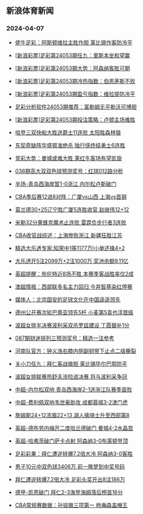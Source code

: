 ## 新浪体育新闻 
### 2024-04-07

+ [佬牛足彩：阿斯顿维拉主胜作胆 莱比锡作客防冷平](https://sports.sina.com.cn/l/2024-04-06/doc-inaqwqhq2598339.shtml)

+ [[新浪彩票]足彩第24053期任九：里斯本坐和望赢](https://sports.sina.com.cn/l/2024-04-06/doc-inaqvxkw2942813.shtml)

+ [[新浪彩票]足彩第24053期大势：阿森纳客胜可期](https://sports.sina.com.cn/l/2024-04-06/doc-inaqvxkx9718968.shtml)

+ [[新浪彩票]足彩第24053期冷热指数：伯恩茅斯不败](https://sports.sina.com.cn/l/2024-04-06/doc-inaqvxkw2943292.shtml)

+ [[新浪彩票]足彩第24053期盈亏指数：维拉提防冷平](https://sports.sina.com.cn/l/2024-04-06/doc-inaqvxkx9719521.shtml)

+ [足彩分析软件24053期推荐：富勒姆无平勒沃可博胆](https://sports.sina.com.cn/l/2024-04-06/doc-inaqvxkw2943449.shtml)

+ [[新浪彩票]足彩第24053期投注策略：卢顿主场难胜](https://sports.sina.com.cn/l/2024-04-06/doc-inaqvxkz8866306.shtml)

+ [哈登三双快船大胜送爵士11连败 太阳胜森林狼](https://sports.sina.com.cn/basketball/nba/2024-04-06/doc-inaqwiyt9500596.shtml)

+ [东契奇缺阵华盛顿准绝杀 独行侠终结勇士6连胜](https://sports.sina.com.cn/basketball/nba/2024-04-06/doc-inaqwcsu2839474.shtml)

+ [竞彩大势：曼城或难大胜 莱红牛客场有望凯旋](https://sports.sina.com.cn/l/2024-04-06/doc-inaqvxkw2943518.shtml)

+ [038期高大双双色球预测奖号：红球012路分析](https://sports.sina.com.cn/l/2024-04-06/doc-inaqwcsv9610675.shtml)

+ [半场-青岛西海岸暂1-0浙江 内尔松卢斯破门](https://sports.sina.com.cn/china/j/2024-04-06/doc-inaqxfen7180329.shtml)

+ [CBA季后赛12进8对阵：广厦vs山西 上海vs首钢](https://sports.sina.com.cn/basketball/cba/2024-04-06/doc-inaqxfeq9374222.shtml)

+ [莫兰德30+25辽宁胜广厦5连胜收官 赵继伟12+12](https://sports.sina.com.cn/basketball/cba/2024-04-06/doc-inaqxfeq9369224.shtml)

+ [米勒32分黄蜂克魔术止连败 雷霆负步行者3连败](https://sports.sina.com.cn/basketball/nba/2024-04-06/doc-inaqwcsv9611816.shtml)

+ [CBA收官战综述：上海惨败浙江 新疆狂胜江苏](https://sports.sina.com.cn/basketball/cba/2024-04-06/doc-inaqxfes6148116.shtml)

+ [精选大乐透专家:知荣中1等1177万!小单还擒4+2](https://sports.sina.com.cn/l/2024-04-06/doc-inaqwiyw7633222.shtml)

+ [大乐透开5注2099万+2注1000万 奖池余额9.11亿](https://sports.sina.com.cn/l/2024-04-06/doc-inaqxfes6150478.shtml)

+ [英超提醒：布伦特近8场不胜 本赛季客战胜率仅2成](https://sports.sina.com.cn/l/2024-04-06/doc-inaqvxkx9723349.shtml)

+ [澳超情报：西部联多名主力回归 今井智基染红停赛](https://sports.sina.com.cn/l/2024-04-06/doc-inaqvxma7868868.shtml)

+ [媒体人：北京国安的足球文化在中国遥遥领先](https://sports.sina.com.cn/china/j/2024-04-06/doc-inaqxfes6149922.shtml)

+ [德州公开赛次轮巴蒂亚领先5杆 小麦第5袁也淳晋级](https://sports.sina.com.cn/golf/pgatour/2024-04-06/doc-inaqwuqp9263073.shtml)

+ [波超女排半决赛波利采双杀罗兹建设 丁霞替补1分](https://sports.sina.com.cn/others/volleyball/2024-04-06/doc-inaqvxkx9715702.shtml)

+ [087期财迷排列三预测奖号：精选一注参考](https://sports.sina.com.cn/l/2024-04-06/doc-inaqwcsx8754780.shtml)

+ [河南队官方：钟义浩右膝内侧副韧带下止点二级撕裂](https://sports.sina.com.cn/china/j/2024-04-06/doc-inaqxfen7184249.shtml)

+ [关小刀任九：拜仁客战做胆 莱比锡毕尔巴鄂防平](https://sports.sina.com.cn/l/2024-04-06/doc-inaqxmni8071728.shtml)

+ [波超女排联赛热舒夫涉险进决赛 将与波利采争冠](https://sports.sina.com.cn/others/volleyball/2024-04-06/doc-inaqvxkz8864478.shtml)

+ [中超-内尔松双响 青岛西海岸2-1送浙江队赛季首败](https://sports.sina.com.cn/china/j/2024-04-06/doc-inaqxfem8191505.shtml)

+ [中超-费利佩双响韦世豪助攻 成都蓉城3-2津门虎](https://sports.sina.com.cn/china/j/2024-04-06/doc-inaqwywq7305151.shtml)

+ [詹姆斯24+12浓眉22+13 湖人擒骑士升至西部第8](https://sports.sina.com.cn/basketball/nba/2024-04-07/doc-inaqyaiz7712733.shtml)

+ [英超-德布劳内梅开二度哈兰德破门 曼城4-2水晶宫](https://sports.sina.com.cn/g/pl/2024-04-07/doc-inaqyhry6588115.shtml)

+ [英超-哈弗茨破门萨卡点射 阿森纳3-0布莱顿登顶](https://sports.sina.com.cn/g/pl/2024-04-07/doc-inaqyhse5554674.shtml)

+ [足彩彩果：拜仁遭逆转爆7.2倍大冷 阿森纳3-0客胜](https://sports.sina.com.cn/l/2024-04-07/doc-inaqyhry6585669.shtml)

+ [男子10元中双色球3406万 前一晚梦到中奖号码](https://sports.sina.com.cn/l/2024-04-07/doc-inaqyakh5679994.shtml)

+ [拜仁遭逆转爆7.2倍大冷 足彩头奖开出8注186万](https://sports.sina.com.cn/l/2024-04-07/doc-inaqyhry6585669.shtml)

+ [德甲-凯恩破门 拜仁2-3海登海姆落后榜首16分](https://sports.sina.com.cn/global/germany/2024-04-07/doc-inaqyhry6589707.shtml)

+ [CBA常规赛数据：孙铭徽三项第一 杨瀚森盖帽王](https://sports.sina.com.cn/basketball/cba/2024-04-06/doc-inaqxmni8074063.shtml)

